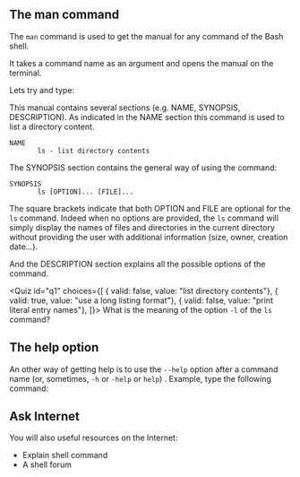 <script>
import Quiz from "$components/Quiz.svelte";
import Link from "$components/Link.svelte";
import Execute from "$components/Execute.svelte";
</script>

## The man command

The `man` command is used to get the manual for any command of the Bash shell.

It takes a command name as an argument and opens the manual on the terminal.

Lets try and type:

<Execute command="man ls" />

This manual contains several sections (e.g. NAME, SYNOPSIS, DESCRIPTION).
As indicated in the NAME section this command is used to list a directory content.

```
NAME
       ls - list directory contents
```

The SYNOPSIS section contains the general way of using the command:

```
SYNOPSIS
       ls [OPTION]... [FILE]...
```

The square brackets indicate that both OPTION and FILE are optional for the `ls` command.
Indeed when no options are provided, the `ls` command will simply display the names of files and directories in the current directory without providing the user with additional information (size, owner, creation date...).

And the DESCRIPTION section explains all the possible options of the command.

<Quiz id="q1" choices={[
{ valid: false, value: "list directory contents"},
{ valid: true, value: "use a long listing format"},
{ valid: false, value: "print literal entry names"},
]}>
<span slot="prompt">
What is the meaning of the option `-l` of the `ls` command?
</span>
</Quiz>

## The help option

An other way of getting help is to use the `--help` option after a command name (or, sometimes, `-h` or `-help` or `help`) .
Example, type the following command:

<Execute command="ls --help" />

## Ask Internet

You will also useful resources on the Internet:

- <Link href="https://explainshell.com">Explain shell command</Link>
- <Link href="https://stackoverflow.com">A shell forum</Link>

